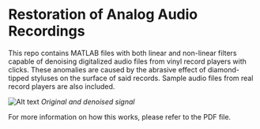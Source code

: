 # Restoration of Analog Audio Recordings

This repo contains MATLAB files with both linear and non-linear filters capable of denoising digitalized audio files from vinyl record players with clicks. These anomalies are caused by the abrasive effect of diamond-tipped styluses on
the surface of said records. Sample audio files from real record players are also included.

![Alt text](image/señales_no_lineal.png)
*Original and denoised signal*

For more information on how this works, please refer to the PDF file.
